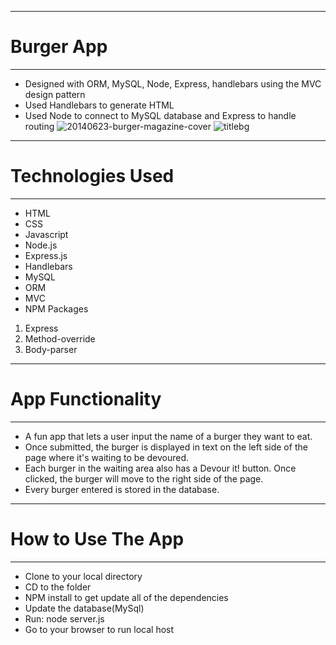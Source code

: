 ***
# Burger App
***
* Designed with ORM, MySQL, Node, Express, handlebars using the MVC design pattern
* Used Handlebars to generate HTML
* Used Node to connect to MySQL database and Express to handle routing
![20140623-burger-magazine-cover](https://cloud.githubusercontent.com/assets/23545714/26179683/1790f8f8-3b33-11e7-990e-60cc70b11832.jpg)
![titlebg](https://cloud.githubusercontent.com/assets/23545714/26180225/3e76bf40-3b36-11e7-919b-6f52e4f666f4.png)
***
# Technologies Used
***
* HTML
* CSS
* Javascript
* Node.js
* Express.js
* Handlebars
* MySQL
* ORM
* MVC
* NPM Packages
 1. Express
 2. Method-override
 3. Body-parser
***
# App Functionality
***
* A fun app that lets a user input the name of a burger they want to eat.
* Once submitted, the burger is displayed in text on the left side of the page where it's waiting to be devoured.
* Each burger in the waiting area also has a Devour it! button. Once clicked, the burger will move to the right side of the page.
* Every burger entered is stored in the database.
***
# How to Use The App
***
* Clone to your local directory
* CD to the folder
* NPM install to get update all of the dependencies
* Update the database(MySql) 
* Run: node server.js
* Go to your browser to run local host

